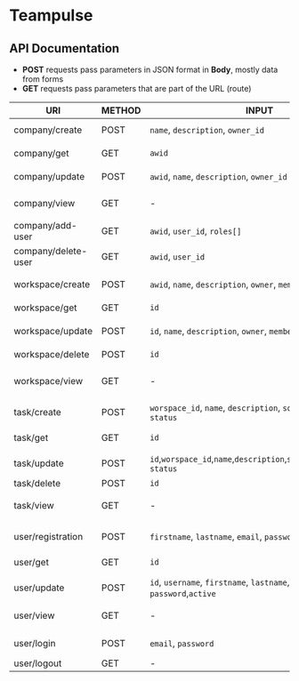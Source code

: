 # Teampulse

## API Documentation

- **POST** requests pass parameters in JSON format in **Body**, mostly data from forms
- **GET** requests pass parameters that are part of the URL (route)

| URI                 | METHOD | INPUT                                                                   | OUTPUT                                                                   |
| ------------------- | ------ | ----------------------------------------------------------------------- | ------------------------------------------------------------------------ |
| company/create      | POST   | `name`, `description`, `owner_id`                                       | `awid`, `name`, `description`, `owner_id`, `users[] {id}`                |
| company/get         | GET    | `awid`                                                                  | `awid`, `name`, `description`, `owner_id`, `users[] {id}`                |
| company/update      | POST   | `awid`, `name`, `description`, `owner_id`                               | `awid`, `name`, `description`, `owner_id`, `users[] {id}`                |
| company/view        | GET    | -                                                                       | `workspaces[] { awid, name, description, owner_id, users[] {id} }`       |
| company/add-user    | GET    | `awid`, `user_id`, `roles[] `                                            | `added`                                                                  |
| company/delete-user | GET    | `awid`, `user_id`                                                        | `deleted`                                                                |
|                     |        |                                                                         |                                                                          |
| workspace/create    | POST   | `awid`, `name`, `description`, `owner`, `members[] {id}`                | ` awid`, `id `, `name`, `description`, `owner`, `members[] {id}`         |
| workspace/get       | GET    | `id`                                                                    | `id`, `name`, `description`, `owner`, `members[] {id}`                   |
| workspace/update    | POST   | `id`, `name`, `description`, `owner`, `members[] {id}`                  | `id`, `name`, `description`, `owner`, `members[] {id}`                   |
| workspace/delete    | POST   | `id`                                                                    | `id`, `name`, `description`, `owner`, `members[] {id}`                   |
| workspace/view      | GET    | -                                                                       | `workspaces[] { id, name, description, owner, members[] {id} }`          |
|                     |        |                                                                         |                                                                          |
| task/create         | POST   | `worspace_id`, `name`, `description`, `solver_id`, `deadline`, `status` | `worspace_id`,`id`, `name`, `description`, `solver_id`, `deadline`, `status`|
| task/get            | GET    | `id`                                                                    | `worspace_id`,`id`, `name`, `description`, `solver_id`, `deadline`, `status`|
| task/update         | POST   | `id`,`worspace_id`,`name`,`description`,`solver_id`,`deadline`, `status`| `worspace_id`,`id`, `name`, `description`, `solver_id`, `deadline`, `status`|
| task/delete         | POST   | `id`                                                                    | `deleted`                                                                |  
| task/view           | GET    | -                                                                       | `tasks[] {worspace_id,id,name,description, solver_id, deadline, status}` |
|                     |        |                                                                         |                                                                          |
| user/registration   | POST   | `firstname`, `lastname`, `email`, `password`                            | `id`, `firstname`, `lastname`, `email`, `superAdmin`, `roles`, `active`  |
| user/get            | GET    | `id`                                                                    | `id`, `firstname`, `lastname`, `email`, `superAdmin`, `roles`, `active`  |
| user/update         | POST   | `id`, `username`, `firstname`, `lastname`, `email`, `password`,`active` | `id`, `firstname`, `lastname`, `email`, `superAdmin`, `roles`, `active`  |
| user/view           | GET    | -                                                                       | `users[] { id, firstname, lastname, email, superAdmin, roles, active }`  |
| user/login          | POST   | `email`, `password`                                                     | `id`, `firstname`, `lastname`, `email`, `superAdmin`, `roles`, `active`  |
| user/logout         | GET    | -                                                                       |                                                                          |

